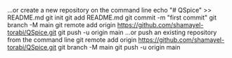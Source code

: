 …or create a new repository on the command line
echo "# QSpice" >> README.md
git init
git add README.md
git commit -m "first commit"
git branch -M main
git remote add origin https://github.com/shamayel-torabi/QSpice.git
git push -u origin main
…or push an existing repository from the command line
git remote add origin https://github.com/shamayel-torabi/QSpice.git
git branch -M main
git push -u origin main